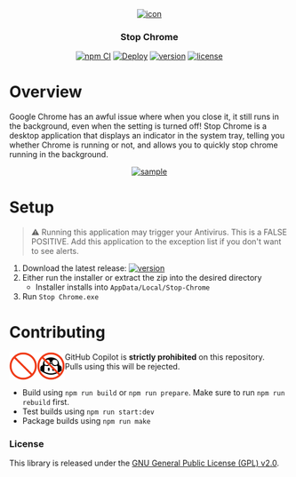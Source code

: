 <div align="center">
    <a href="https://github.com/KatsuteDev/Stop-Chrome">
        <img src="https://raw.githubusercontent.com/KatsuteDev/Stop-Chrome/main/icon.png" alt="icon" width="100" height="100">
    </a>
    <h3>Stop Chrome</h3>
    <a href="https://github.com/KatsuteDev/Stop-Chrome/actions/workflows/npm_ci.yml"><img src="https://github.com/KatsuteDev/Stop-Chrome/actions/workflows/npm_ci.yml/badge.svg" title="npm CI"></a>
    <a href="https://github.com/KatsuteDev/Stop-Chrome/actions/workflows/deploy.yml"><img src="https://github.com/KatsuteDev/Stop-Chrome/actions/workflows/deploy.yml/badge.svg" title="Deploy"></a>
    <a href="https://github.com/KatsuteDev/Stop-Chrome/releases"><img title="version" src="https://img.shields.io/github/v/release/KatsuteDev/Stop-Chrome"></a>
    <a href="https://github.com/KatsuteDev/Stop-Chrome/blob/main/LICENSE"><img title="license" src="https://img.shields.io/github/license/KatsuteDev/Stop-Chrome"></a>
</div>

# Overview

Google Chrome has an awful issue where when you close it, it still runs in the background, even when the setting is turned off!
Stop Chrome is a desktop application that displays an indicator in the system tray, telling you whether Chrome is running or not, and allows you to quickly stop chrome running in the background.

<div align="center">
    <a href="https://github.com/KatsuteDev/Stop-Chrome">
        <img src="https://raw.githubusercontent.com/KatsuteDev/Stop-Chrome/main/sample.png" alt="sample">
    </a>
</div>

# Setup

> ⚠ Running this application may trigger your Antivirus. This is a FALSE POSITIVE. Add this application to the exception list if you don't want to see alerts.

 1. Download the latest release: [![version](https://img.shields.io/github/v/release/KatsuteDev/Stop-Chrome)](https://github.com/KatsuteDev/Stop-Chrome/releases)
 2. Either run the installer or extract the zip into the desired directory
     - Installer installs into `AppData/Local/Stop-Chrome`
 3. Run `Stop Chrome.exe`

# Contributing

<!-- GitHub Copilot Disclaimer -->
<table>
    <img alt="GitHub Copilot" align="left" src="https://raw.githubusercontent.com/KatsuteDev/.github/main/profile/copilot-dark.png#gh-dark-mode-only" width="50"><img alt="GitHub Copilot" align="left" src="https://raw.githubusercontent.com/KatsuteDev/.github/main/profile/copilot-light.png#gh-light-mode-only" width="50">
    <p>GitHub Copilot is <b>strictly prohibited</b> on this repository.<br>Pulls using this will be rejected.</p>
</table>
<!-- GitHub Copilot Disclaimer -->

- Build using `npm run build` or `npm run prepare`. Make sure to run `npm run rebuild` first.
- Test builds using `npm run start:dev`
- Package builds using `npm run make`

### License

This library is released under the [GNU General Public License (GPL) v2.0](https://github.com/KatsuteDev/Stop-Chrome/blob/main/LICENSE).